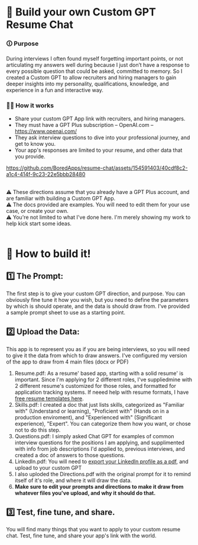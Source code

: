 # 🎉 Build your own Custom GPT Resume Chat

### 🛈 Purpose 
During interviews I often found myself forgetting important points, or not articulating my answers well during because I just don’t have a response to every possible question that could be asked, committed to memory.
So I created a Custom GPT to allow recruiters and hiring managers to gain deeper insights into my personality, qualifications, knowledge, and experience in a fun and interactive way. 

### 🤷🏽 How it works
* Share your custom GPT App link with recruiters, and hiring managers.
* They must have a GPT Plus subscription – OpenAI.com – https://www.openai.com/
* They ask interview questions to dive into your professional journey, and get to know you.
* Your app's responses are limited to your resume, and other data that you provide.







https://github.com/BoredApps/resume-chat/assets/154591403/40cdf8c2-a1c4-414f-9c23-22e5bbb28480










<br>
⚠️ These directions assume that you already have a GPT Plus account, and are familiar with building a Custom GPT App.<br>
⚠️ The docs provided are examples. You will need to edit them for your use case, or create your own. <br>
⚠️ You're not limited to what I've done here. I'm merely showing my work to help kick start some ideas. 
<br>
<br>

# 👷 How to build it!


## 1️⃣ The Prompt: 
The first step is to give your custom GPT direction, and purpose.  You can obviously fine tune it how you wish, but you need to define the parameters by which is should operate, 
and the data is should draw from. I've provided a sample prompt sheet to use as a starting point. 

## 2️⃣ Upload the Data: 
This app is to represent you as if you are being interviews, so you will need to give it the data from which to draw answers. I've configured my version of the app to draw from 4 main files (docx or PDF) 
1. Resume.pdf: As a resume' based app, starting with a solid resume' is important. Since I'm applying for 2 different roles, I've suppliedmine with 2 different resume's customized for those roles, and formatted for application tracking systems. If neeed help with resume formats, I have <a href="https://github.com/BoredApps/Free-Resume-Templates">free resume templates here</a>. 
2. Skills.pdf:  I created a doc that just lists skills, categorized as "Familiar with" (Understand or learning), "Proficient with" (Hands on in a production enviroment), and "Experienced with" (Significant experience), "Expert". You can categorize them
   how you want, or chose not to do this step. 
4. Questions.pdf: I simply asked Chat GPT for examples of common interview questions for the positions I am applying, and supplimented with info from job descriptions I'd applied to, previous interviews,
   and created a doc of answers to those questions.
5. LinkedIn.pdf: You will need to <a href="https://www.linkedin.com/help/linkedin/answer/a541960/save-a-profile-as-a-pdf?lang=en-us&intendedLocale=en" target="_blank">export your LinkedIn profile as a pdf</a>, and upload to your custom GPT 
6. I also uploded the Directions.pdf with the original prompt for it to remind itself of it's role, and where it will draw the data.
7. <b>Make sure to edit your prompts and directions to make it draw from whatever files you've upload, and why it should do that. </b>

## 3️⃣ Test, fine tune, and share. 
You will find many things that you want to apply to your custom resume chat. Test, fine tune, and share your app's link with the world. 


